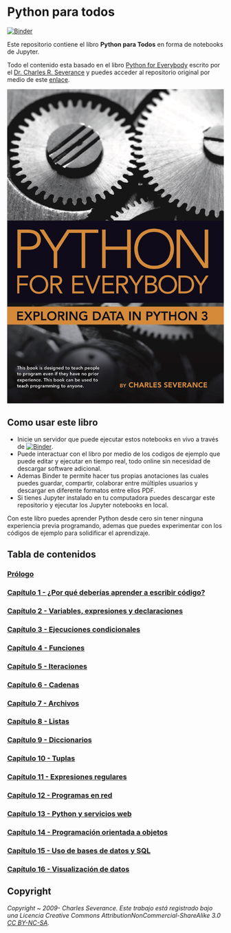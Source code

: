 # Python para todos
[![Binder](https://mybinder.org/badge_logo.svg)](https://mybinder.org/v2/gh/lar4har/Python-para-todos/master?filepath=%2Fnotebooks%2Findice.ipynb)

Este repositorio contiene el libro **Python para Todos** en forma de notebooks de Jupyter.

Todo el contenido esta basado en el libro [Python for Everybody](https://www.py4e.com/) escrito por el [Dr. Charles R. Severance](https://www.dr-chuck.com/) y puedes acceder al repositorio original por medio de este [enlace](https://github.com/csev/py4e).

![cover del libro](/notebooks/figures/cover-large.jpg)

## Como usar este libro

- Inicie un servidor que puede ejecutar estos notebooks en vivo a través de  [![Binder](https://mybinder.org/badge_logo.svg)](https://mybinder.org/v2/gh/lar4har/Python-para-todos/master?filepath=%2Fnotebooks%2Findice.ipynb).
- Puede interactuar con el libro por medio de los codigos de ejemplo que puede editar y ejecutar en tiempo real, todo online sin necesidad de descargar software adicional.
- Ademas Binder te permite hacer tus propias anotaciones las cuales puedes guardar, compartir, colaborar entre múltiples usuarios y descargar en diferente formatos entre ellos PDF.
- Si tienes Jupyter instalado en tu computadora puedes descargar este repositorio y ejecutar los Jupyter notebooks en local.

Con este libro puedes aprender Python desde cero sin tener ninguna experiencia previa programando, ademas que puedes experimentar con los códigos de ejemplo para solidificar el aprendizaje. 

## Tabla de contenidos

### [Prólogo](https://mybinder.org/v2/gh/lar4har/Python-para-todos/master?filepath=%2Fnotebooks%2Fprologo.ipynb)

### [Capítulo 1 - ¿Por qué deberías aprender a escribir código?](https://mybinder.org/v2/gh/lar4har/Python-para-todos/master?filepath=%2Fnotebooks%2Fcap01.ipynb)

### [Capítulo 2 - Variables, expresiones y declaraciones](https://mybinder.org/v2/gh/lar4har/Python-para-todos/master?filepath=%2Fnotebooks%2Fcap02.ipynb)

### [Capítulo 3 - Ejecuciones condicionales](https://mybinder.org/v2/gh/lar4har/Python-para-todos/master?filepath=%2Fnotebooks%2Fcap03.ipynb)

### [Capítulo 4 - Funciones](https://mybinder.org/v2/gh/lar4har/Python-para-todos/master?filepath=%2Fnotebooks%2Fcap04.ipynb)

### [Capítulo 5 - Iteraciones](https://mybinder.org/v2/gh/lar4har/Python-para-todos/master?filepath=%2Fnotebooks%2Fcap05.ipynb)

### [Capítulo 6 - Cadenas](https://mybinder.org/v2/gh/lar4har/Python-para-todos/master?filepath=%2Fnotebooks%2Fcap06.ipynb)

### [Capítulo 7 - Archivos](https://mybinder.org/v2/gh/lar4har/Python-para-todos/master?filepath=%2Fnotebooks%2Fcap07.ipynb)

### [Capítulo 8 - Listas](https://mybinder.org/v2/gh/lar4har/Python-para-todos/master?filepath=%2Fnotebooks%2Fcap08.ipynb)

### [Capítulo 9 - Diccionarios](https://mybinder.org/v2/gh/lar4har/Python-para-todos/master?filepath=%2Fnotebooks%2Fcap09.ipynb)

### [Capítulo 10 - Tuplas](https://mybinder.org/v2/gh/lar4har/Python-para-todos/master?filepath=%2Fnotebooks%2Fcap10.ipynb)

### [Capítulo 11 - Expresiones regulares](https://mybinder.org/v2/gh/lar4har/Python-para-todos/master?filepath=%2Fnotebooks%2Fcap11.ipynb)

### [Capítulo 12 - Programas en red](https://mybinder.org/v2/gh/lar4har/Python-para-todos/master?filepath=%2Fnotebooks%2Fcap12.ipynb)

### [Capítulo 13 - Python y servicios web](https://mybinder.org/v2/gh/lar4har/Python-para-todos/master?filepath=%2Fnotebooks%2Fcap13.ipynb)

### [Capítulo 14 - Programación orientada a objetos](https://mybinder.org/v2/gh/lar4har/Python-para-todos/master?filepath=%2Fnotebooks%2Fcap14.ipynb)

### [Capítulo 15 - Uso de bases de datos y SQL](https://mybinder.org/v2/gh/lar4har/Python-para-todos/master?filepath=%2Fnotebooks%2Fcap15.ipynb)

### [Capítulo 16 - Visualización de datos](https://mybinder.org/v2/gh/lar4har/Python-para-todos/master?filepath=%2Fnotebooks%2Fcap16.ipynb)

## Copyright

*Copyright ~ 2009- Charles Severance.
Este trabajo está registrado bajo una Licencia Creative Commons AttributionNonCommercial-ShareAlike 3.0 [CC BY-NC-SA](https://creativecommons.org/licenses/by-nc-sa/3.0/).*
